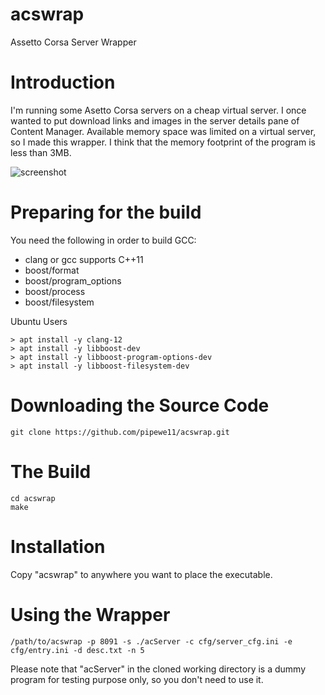 # acswrap
Assetto Corsa Server Wrapper

# Introduction
I'm running some Asetto Corsa servers on a cheap virtual server.
I once wanted to put download links and images in the server details pane of Content Manager. Available memory space was limited on a virtual server, so I made this wrapper. I think that the memory footprint of the program is less than 3MB.

![screenshot](https://user-images.githubusercontent.com/24981419/190940277-6042d96c-de56-48e4-ae65-65166b6d0d39.png)

# Preparing for the build

You need the following in order to build GCC:
* clang or gcc supports C++11
* boost/format
* boost/program_options
* boost/process
* boost/filesystem

Ubuntu Users
```
> apt install -y clang-12
> apt install -y libboost-dev
> apt install -y libboost-program-options-dev
> apt install -y libboost-filesystem-dev
```

# Downloading the Source Code
```
git clone https://github.com/pipewe11/acswrap.git
```
# The Build
```
cd acswrap
make
```
# Installation

Copy "acswrap" to anywhere you want to place the executable.

# Using the Wrapper
```
/path/to/acswrap -p 8091 -s ./acServer -c cfg/server_cfg.ini -e cfg/entry.ini -d desc.txt -n 5
```
Please note that "acServer" in the cloned working directory is a dummy program for testing purpose only, so you don't need to use it.

